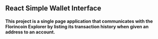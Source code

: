 ## React Simple Wallet Interface

#### This project is a single page application that communicates with the Florincoin Explorer by listing its transaction history when given an address to an account. 
